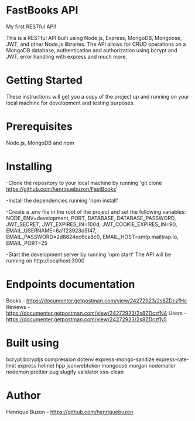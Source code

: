 # FastBooks API

My first RESTful API!

This is a RESTful API built using Node.js, Express, MongoDB, Mongoose, JWT, and other Node.js libraries. The API allows for CRUD operations on a MongoDB database, authentication and authorization using bcrypt and JWT, error handling with express and much more. 

# Getting Started
These instructions will get you a copy of the project up and running on your local machine for development and testing purposes.

# Prerequisites
Node.js, MongoDB and npm

# Installing
-Clone the repository to your local machine by running 'git clone https://github.com/henriquebuzon/FastBooks'

-Install the dependencies running 'npm install'

-Create a .env file in the root of the project and set the following variables:
NODE_ENV=development, PORT, DATABASE, DATABASE_PASSWORD, JWT_SECRET, JWT_EXPIRES_IN=100d, JWT_COOKIE_EXPIRES_IN=90, EMAIL_USERNAME=6a1f23923d5f47, EMAIL_PASSWORD=2d8824ec6ca8c0, EMAIL_HOST=smtp.mailtrap.io, EMAIL_PORT=25
  
-Start the development server by running 'npm start' 
The API will be running on http://localhost:3000

# Endpoints documentation
Books - https://documenter.getpostman.com/view/24272923/2s8ZDczfHc
Reviews - https://documenter.getpostman.com/view/24272923/2s8ZDczfN4
Users - https://documenter.getpostman.com/view/24272923/2s8ZDczfN5

# Built using
bcrypt
bcryptjs
compression
dotenv
express-mongo-sanitize
express-rate-limit
express
helmet
hpp
jsonwebtoken
mongoose
morgan
nodemailer
nodemon
prettier
pug
slugify
validator
xss-clean

# Author
Henrique Buzon - https://github.com/henriquebuzon
